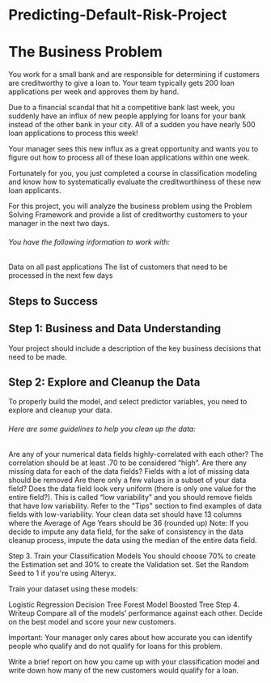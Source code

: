 # Predicting-Default-Risk-Project

<h1>The Business Problem </h1>

You work for a small bank and are responsible for determining if customers are creditworthy to give a loan to. Your team typically gets 200 loan applications per week and approves them by hand.

Due to a financial scandal that hit a competitive bank last week, you suddenly have an influx of new people applying for loans for your bank instead of the other bank in your city. All of a sudden you have nearly 500 loan applications to process this week!

Your manager sees this new influx as a great opportunity and wants you to figure out how to process all of these loan applications within one week.

Fortunately for you, you just completed a course in classification modeling and know how to systematically evaluate the creditworthiness of these new loan applicants.

For this project, you will analyze the business problem using the Problem Solving Framework and provide a list of creditworthy customers to your manager in the next two days.

<h6> You have the following information to work with:</h6>

Data on all past applications
The list of customers that need to be processed in the next few days

<h2> Steps to Success</h2>

<h2> Step 1: Business and Data Understanding </h2>
Your project should include a description of the key business decisions that need to be made.

<h2> Step 2: Explore and Cleanup the Data </h2>
To properly build the model, and select predictor variables, you need to explore and cleanup your data.

<h6> Here are some guidelines to help you clean up the data: </h6>

Are any of your numerical data fields highly-correlated with each other? The correlation should be at least .70 to be considered “high”.
Are there any missing data for each of the data fields? Fields with a lot of missing data should be removed
Are there only a few values in a subset of your data field? Does the data field look very uniform (there is only one value for the entire field?). This is called “low variability” and you should remove fields that have low variability. Refer to the "Tips" section to find examples of data fields with low-variability.
Your clean data set should have 13 columns where the Average of Age Years should be 36 (rounded up)
Note: If you decide to impute any data field, for the sake of consistency in the data cleanup process, impute the data using the median of the entire data field.

Step 3. Train your Classification Models
You should choose 70% to create the Estimation set and 30% to create the Validation set. Set the Random Seed to 1 if you're using Alteryx.

Train your dataset using these models:

Logistic Regression
Decision Tree
Forest Model
Boosted Tree
Step 4. Writeup
Compare all of the models’ performance against each other. Decide on the best model and score your new customers.

Important: Your manager only cares about how accurate you can identify people who qualify and do not qualify for loans for this problem.

Write a brief report on how you came up with your classification model and write down how many of the new customers would qualify for a loan.
